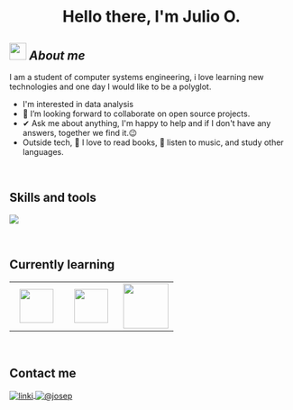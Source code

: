 <h1 align="center">Hello there, I'm Julio O.</h1>

## <img src="https://media.giphy.com/media/ObNTw8Uzwy6KQ/giphy.gif" width="30px">&nbsp;***About me***

<!--start about me-->
I am a student of computer systems engineering, i love learning new technologies and one day I would like to be a polyglot.
- I'm interested in data analysis
- 👯 I’m looking forward to collaborate on open source projects.
- ✔ Ask me about anything, I'm happy to help and if I don't have any answers, together we find it.😉<br>
- Outside tech, 📖 I love to read books, 🎵 listen to music, and study other languages.
<!--end about me-->
  
<br>
<!--start skills-->
<h2 >Skills and tools</h2>
<!--tech stack icons-->
<p align="left">
  <a href="https://skillicons.dev">
    <img src="https://skillicons.dev/icons?i=c,cpp,py,java,php,css,html,mysql,git,github,vscode,linux,postgresql&perline=12" />
  </a>
</p>
<!--end skills-->

<br>
<!--start currently-->
<h2 >Currently learning</h2>

<table>
<tbody>
 <tr>
<td align="center" width="33%">
<img height=60px src="https://www.vectorlogo.zone/logos/numpy/numpy-ar21.svg"> 
</td>

<td align="center" width="33%">
<img height=60px src="https://upload.wikimedia.org/wikipedia/commons/e/ed/Pandas_logo.svg"> 
</td>

<td align="center" width="33%">
<img height=80px src="https://www.vectorlogo.zone/logos/opencv/opencv-ar21.svg"> 
</td>
</tr>

</tbody>
</table>
<!--end currently-->

<br>
<!--start contact-->
<h2>Contact me</h2>

<p  align="left">
  <a href="https://www.linkedin.com/in/josé-olivares-802427220" target="_blank"> 
      <img align="center" src="https://skillicons.dev/icons?i=linkedin" alt="linki"/>
  </a>

  <a href = "mailto:jp.joseolivar.es@gmail.com" target="_blank">
    <img align="center" src="https://skillicons.dev/icons?i=gmail" alt="@josep"/>
  </a>
</p>
<!--end contact-->
